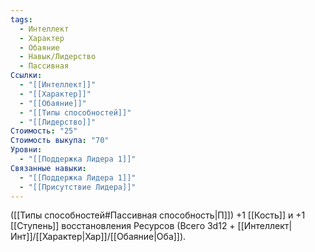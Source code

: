 ```yaml
---
tags:
  - Интеллект
  - Характер
  - Обаяние
  - Навык/Лидерство
  - Пассивная
Ссылки:
  - "[[Интеллект]]"
  - "[[Характер]]"
  - "[[Обаяние]]"
  - "[[Типы способностей]]"
  - "[[Лидерство]]"
Стоимость: "25"
Стоимость выкупа: "70"
Уровни:
  - "[[Поддержка Лидера 1]]"
Связанные навыки:
  - "[[Поддержка Лидера 1]]"
  - "[[Присутствие Лидера]]"
---
```

([[Типы способностей#Пассивная способность|П]]) +1 [[Кость]] и +1 [[Ступень]] восстановления Ресурсов (Всего 3d12 + [[Интеллект|Инт]]/[[Характер|Хар]]/[[Обаяние|Оба]]).